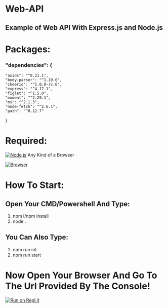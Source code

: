 # Web-API

## Example of Web API With Express.js and Node.js

# Packages: 

### "dependencies": {
    "axios": "^0.21.1",
    "body-parser": "^1.19.0",
    "cheerio": "^1.0.0-rc.6",
    "express": "^4.17.1",
    "figlet": "^1.5.0",
    "moment": "^2.29.1",
    "ms": "^2.1.3",
    "node-fetch": "^2.6.1",
    "path": "^0.12.7"
  }
  
# Required:
[![Node.js](https://nodejs.org/static/images/favicons/favicon-32x32.png)](https://nodejs.org/en/)
Any Kind of a Browser

[![Browser](https://www.computerhope.com/cdn/browsers.png)](https://brave.com/)
  
 # How To Start:
 ## Open Your CMD/Powershell And Type:
 1. npm i/npm install
 2. node .
## You Can Also Type:
1. npm run int
2. npm run start

# Now Open Your Browser And Go To The Url Provided By The Console!
[![Run on Repl.it](https://repl.it/badge/github/ZiroCore/web-api)](https://repl.it/github/ZiroCore/web-api)
